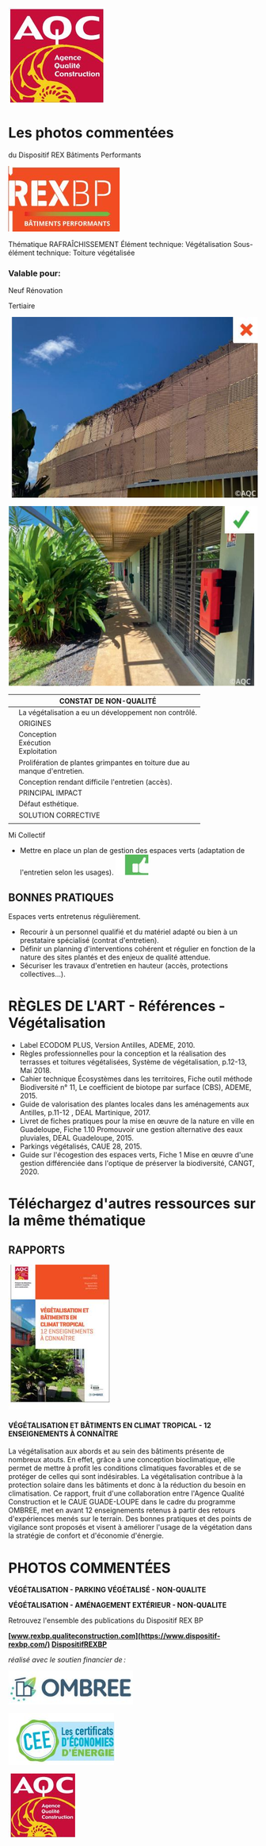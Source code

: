 ![](<images/Développement non contrôlé de la végétation/_page_0_Picture_0.jpeg>)

# Les photos commentées

du Dispositif REX Bâtiments Performants

![](<images/Développement non contrôlé de la végétation/_page_0_Picture_3.jpeg>)

Thématique RAFRAÎCHISSEMENT Élément technique: Végétalisation Sous-élément technique: Toiture végétalisée

### Valable pour:

 Neuf Rénovation

Tertiaire

![](<images/Développement non contrôlé de la végétation/_page_0_Picture_9.jpeg>)

![](<images/Développement non contrôlé de la végétation/_page_0_Picture_10.jpeg>)

|  | CONSTAT DE NON-QUALITÉ                                                       |
|--|------------------------------------------------------------------------------|
|  | La végétalisation a eu un développement non contrôlé.                        |
|  | ORIGINES                                                                     |
|  | Conception<br>Exécution<br>Exploitation                                      |
|  | Prolifération de plantes grimpantes en toiture due au<br>manque d'entretien. |
|  | Conception rendant difficile l'entretien (accès).                            |
|  | PRINCIPAL IMPACT                                                             |
|  | Défaut esthétique.                                                           |
|  | SOLUTION CORRECTIVE                                                          |
|  |                                                                              |

 Mi Collectif

- Mettre en place un plan de gestion des espaces verts (adaptation de l'entretien selon les usages).
![](<images/Développement non contrôlé de la végétation/_page_0_Picture_13.jpeg>)

## BONNES PRATIQUES

Espaces verts entretenus régulièrement.

- Recourir à un personnel qualifié et du matériel adapté ou bien à un prestataire spécialisé (contrat d'entretien).
- Définir un planning d'interventions cohérent et régulier en fonction de la nature des sites plantés et des enjeux de qualité attendue.
- Sécuriser les travaux d'entretien en hauteur (accès, protections collectives...).

# RÈGLES DE L'ART - Références - Végétalisation

- Label ECODOM PLUS, Version Antilles, ADEME, 2010.
- Règles professionnelles pour la conception et la réalisation des terrasses et toitures végétalisées, Système de végétalisation, p.12-13, Mai 2018.
- Cahier technique Écosystèmes dans les territoires, Fiche outil méthode Biodiversité n° 11, Le coefficient de biotope par surface (CBS), ADEME, 2015.
- Guide de valorisation des plantes locales dans les aménagements aux Antilles, p.11-12 , DEAL Martinique, 2017.
- Livret de fiches pratiques pour la mise en œuvre de la nature en ville en Guadeloupe, Fiche 1.10 Promouvoir une gestion alternative des eaux pluviales, DEAL Guadeloupe, 2015.
- Parkings végétalisés, CAUE 28, 2015.
- Guide sur l'écogestion des espaces verts, Fiche 1 Mise en œuvre d'une gestion différenciée dans l'optique de préserver la biodiversité, CANGT, 2020.

# Téléchargez d'autres ressources sur la même thématique

## RAPPORTS

![](<images/Développement non contrôlé de la végétation/_page_1_Picture_10.jpeg>)

#### **VÉGÉTALISATION ET BÂTIMENTS EN CLIMAT TROPICAL - 12 ENSEIGNEMENTS À CONNAÎTRE**

La végétalisation aux abords et au sein des bâtiments présente de nombreux atouts. En effet, grâce à une conception bioclimatique, elle permet de mettre à profit les conditions climatiques favorables et de se protéger de celles qui sont indésirables. La végétalisation contribue à la protection solaire dans les bâtiments et donc à la réduction du besoin en climatisation. Ce rapport, fruit d'une collaboration entre l'Agence Qualité Construction et le CAUE GUADE-LOUPE dans le cadre du programme OMBREE, met en avant 12 enseignements retenus à partir des retours d'expériences menés sur le terrain. Des bonnes pratiques et des points de vigilance sont proposés et visent à améliorer l'usage de la végétation dans la stratégie de confort et d'économie d'énergie.

# PHOTOS COMMENTÉES

**VÉGÉTALISATION - PARKING VÉGÉTALISÉ - NON-QUALITE**

**VÉGÉTALISATION - AMÉNAGEMENT EXTÉRIEUR - NON-QUALITE**

Retrouvez l'ensemble des publications du Dispositif REX BP

**[www.rexbp.qualiteconstruction.com](https://www.dispositif-rexbp.com/) [DispositifREXBP](https://www.facebook.com/DispositifREXBP/)**

*réalisé avec le soutien financier de :*

![](<images/Développement non contrôlé de la végétation/_page_1_Picture_20.jpeg>)

![](<images/Développement non contrôlé de la végétation/_page_1_Picture_21.jpeg>)

![](<images/Développement non contrôlé de la végétation/_page_1_Picture_22.jpeg>)